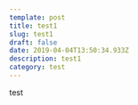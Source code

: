 ```yaml
---
template: post
title: test1
slug: test1
draft: false
date: 2019-04-04T13:50:34.933Z
description: test1
category: test
---
```

test
